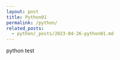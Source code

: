 ```yaml
---
layout: post
title: Python01
permalink: /python/
related_posts:
  - python/_posts/2023-04-26-python01.md
---
```


python test
